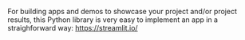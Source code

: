 For building apps and demos to showcase your project and/or project results, this Python library is very easy to implement an app in a straighforward way: https://streamlit.io/ 
